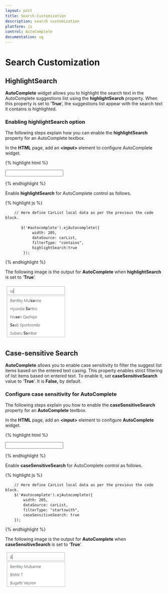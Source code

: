 ```yaml
---
layout: post
title: Search-Customization
description: search customization
platform: js
control: AutoComplete
documentation: ug
---
```


# Search Customization

## HighlightSearch

**AutoComplete** widget allows you to highlight the search text in the AutoComplete suggestions list using the **highlightSearch** property. When this property is set to ‘**True**’, the suggestions list appear with the search text it contains is highlighted.

### Enabling highlightSearch option

The following steps explain how you can enable the **highlightSearch** property for an AutoComplete textbox.

 In the **HTML** page, add an **&lt;input&gt;** element to configure AutoComplete widget.

{% highlight html %}

<input type="text" id="autocomplete" />


{% endhighlight %}



 Enable **highlightSearch** for AutoComplete control as follows.

{% highlight js %}

        // Here define CarList local data as per the previous the code block.
        
           $('#autocomplete').ejAutocomplete({
                width: 205,
                dataSource: carList,
                filterType: "contains",
                highlightSearch:true
            });

{% endhighlight %}



The following image is the output for **AutoComplete** when **highlightSearch** is set to ‘**True**’.

![](/js/Autocomplete/Search-Customization_images/Search-Customization_img1.png)

## Case-sensitive Search

**AutoComplete** allows you to enable case sensitivity to filter the suggest list items based on the entered text casing. This property enables strict filtering of list items based on entered text. To enable it, set **caseSensitiveSearch** value to ‘**True**’. It is **False,** by default.

### Configure case sensitivity for AutoComplete

The following steps explain you how to enable the **caseSensitiveSearch** property for an **AutoComplete** textbox.

 In the **HTML** page, add an **&lt;input&gt;** element to configure **AutoComplete** widget.

{% highlight html %}

<input type="text" id="autocomplete" />


{% endhighlight %}

 Enable **caseSensitiveSearch** for AutoComplete control as follows.

{% highlight js %}


        // Here define CarList local data as per the previous the code block.
        $('#autocomplete').ejAutocomplete({
            width: 205,
            dataSource: carList,
            filterType: "startswith",
            caseSensitiveSearch: true
        });

{% endhighlight %}





The following image is the output for **AutoComplete** when **caseSensitiveSearch** is set to ‘**True**’.

![](/js/Autocomplete/Search-Customization_images/Search-Customization_img2.png)

